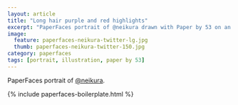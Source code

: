 ```yaml
---
layout: article
title: "Long hair purple and red highlights"
excerpt: "PaperFaces portrait of @neikura drawn with Paper by 53 on an iPad."
image: 
  feature: paperfaces-neikura-twitter-lg.jpg
  thumb: paperfaces-neikura-twitter-150.jpg
category: paperfaces
tags: [portrait, illustration, paper by 53]
---
```


PaperFaces portrait of [@neikura](http://twitter.com/neikura).

{% include paperfaces-boilerplate.html %}
